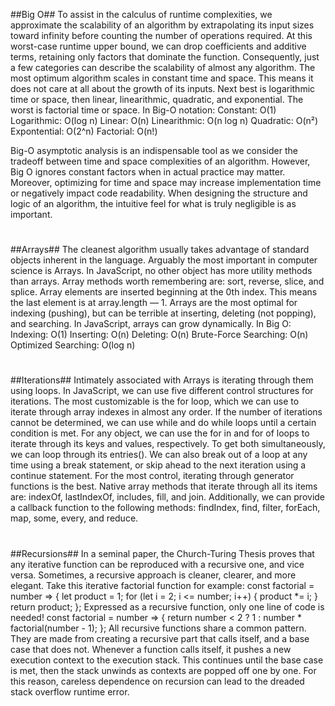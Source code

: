 ##Big O##
To assist in the calculus of runtime complexities, we approximate the scalability of an algorithm by extrapolating its input sizes toward infinity before counting the number of operations required. At this worst-case runtime upper bound, we can drop coefficients and additive terms, retaining only factors that dominate the function. Consequently, just a few categories can describe the scalability of almost any algorithm.
The most optimum algorithm scales in constant time and space. This means it does not care at all about the growth of its inputs. Next best is logarithmic time or space, then linear, linearithmic, quadratic, and exponential. The worst is factorial time or space. In Big-O notation:
Constant: O(1)
Logarithmic: O(log n)
Linear: O(n)
Linearithmic: O(n log n)
Quadratic: O(n²)
Expontential: O(2^n)
Factorial: O(n!)

Big-O asymptotic analysis is an indispensable tool as we consider the tradeoff between time and space complexities of an algorithm. However, Big O ignores constant factors when in actual practice may matter. Moreover, optimizing for time and space may increase implementation time or negatively impact code readability. When designing the structure and logic of an algorithm, the intuitive feel for what is truly negligible is as important.

#
#

##Arrays##
The cleanest algorithm usually takes advantage of standard objects inherent in the language. Arguably the most important in computer science is Arrays. In JavaScript, no other object has more utility methods than arrays. Array methods worth remembering are: sort, reverse, slice, and splice. Array elements are inserted beginning at the 0th index. This means the last element is at array.length — 1. Arrays are the most optimal for indexing (pushing), but can be terrible at inserting, deleting (not popping), and searching. In JavaScript, arrays can grow dynamically.
In Big O:
Indexing: O(1)
Inserting: O(n)
Deleting: O(n)
Brute-Force Searching: O(n)
Optimized Searching: O(log n)

#
#

##Iterations##
Intimately associated with Arrays is iterating through them using loops. In JavaScript, we can use five different control structures for iterations. The most customizable is the for loop, which we can use to iterate through array indexes in almost any order. If the number of iterations cannot be determined, we can use while and do while loops until a certain condition is met. For any object, we can use the for in and for of loops to iterate through its keys and values, respectively. To get both simultaneously, we can loop through its entries(). We can also break out of a loop at any time using a break statement, or skip ahead to the next iteration using a continue statement. For the most control, iterating through generator functions is the best.
Native array methods that iterate through all its items are: indexOf, lastIndexOf, includes, fill, and join. Additionally, we can provide a callback function to the following methods: findIndex, find, filter, forEach, map, some, every, and reduce.

#
#

##Recursions##
In a seminal paper, the Church-Turing Thesis proves that any iterative function can be reproduced with a recursive one, and vice versa. Sometimes, a recursive approach is cleaner, clearer, and more elegant. Take this iterative factorial function for example:
const factorial = number => {
  let product = 1;
  for (let i = 2; i <= number; i++) {
    product *= i;
  }
  return product;
};
Expressed as a recursive function, only one line of code is needed!
const factorial = number => {
  return number < 2 ? 1 : number * factorial(number - 1);
};
All recursive functions share a common pattern. They are made from creating a recursive part that calls itself, and a base case that does not. Whenever a function calls itself, it pushes a new execution context to the execution stack. This continues until the base case is met, then the stack unwinds as contexts are popped off one by one. For this reason, careless dependence on recursion can lead to the dreaded stack overflow runtime error.

#
#

